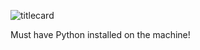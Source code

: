 ![titlecard](https://github.com/RedEclipsed/SuperPong/assets/17797013/2cd263e3-6063-466f-8706-74243f44d6df)

Must have Python installed on the machine!
